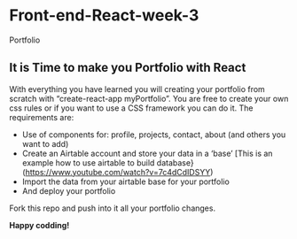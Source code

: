 # Front-end-React-week-3
Portfolio 


## It is Time to make you Portfolio with React

With everything you have learned you will creating your portfolio from scratch with “create-react-app myPortfolio”. You are free to create your own css rules or if you want to use a CSS framework you can do it. The requirements are:

* Use of components for: profile, projects, contact, about (and others you want to add)
* Create an Airtable account and store your data in a ‘base’
[This is an example how to use airtable to build database}(https://www.youtube.com/watch?v=7c4dCdIDSYY)
* Import the data from your airtable base for your portfolio 
* And deploy your portfolio 

Fork this repo and push into it all your portfolio changes.

**Happy codding!**
